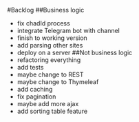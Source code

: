 #Backlog
##Business logic
- fix chadId process
- integrate Telegram bot with channel
- finish to working version
- add parsing other sites
- deploy on a server
##Not business logic
- refactoring everything
- add tests
- maybe change to REST 
- maybe change to Thymeleaf
- add caching
- fix pagination
- maybe add more ajax
- add sorting table feature